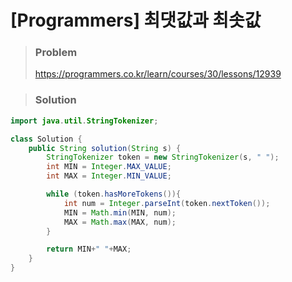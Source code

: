 # [Programmers] 최댓값과 최솟값

> ### Problem
>
> https://programmers.co.kr/learn/courses/30/lessons/12939



> ### Solution

```java
import java.util.StringTokenizer;

class Solution {
    public String solution(String s) {
        StringTokenizer token = new StringTokenizer(s, " ");
        int MIN = Integer.MAX_VALUE;
        int MAX = Integer.MIN_VALUE;

        while (token.hasMoreTokens()){
            int num = Integer.parseInt(token.nextToken());
            MIN = Math.min(MIN, num);
            MAX = Math.max(MAX, num);
        }

        return MIN+" "+MAX;
    }
}
```

